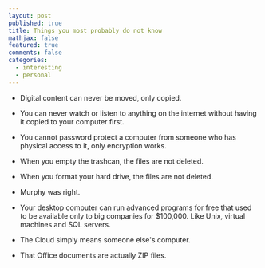 ```yaml
---
layout: post
published: true
title: Things you most probably do not know
mathjax: false
featured: true
comments: false
categories: 
  - interesting
  - personal
---
```


- Digital content can never be moved, only copied.

- You can never watch or listen to anything on the internet without having it copied to your computer first.

- You cannot password protect a computer from someone who has physical access to it, only encryption works.

- When you empty the trashcan, the files are not deleted.

- When you format your hard drive, the files are not deleted.

- Murphy was right.

- Your desktop computer can run advanced programs for free that used to be available only to big companies for $100,000. Like Unix, virtual machines and SQL servers.

- The Cloud simply means someone else's computer.

- That Office documents are actually ZIP files.